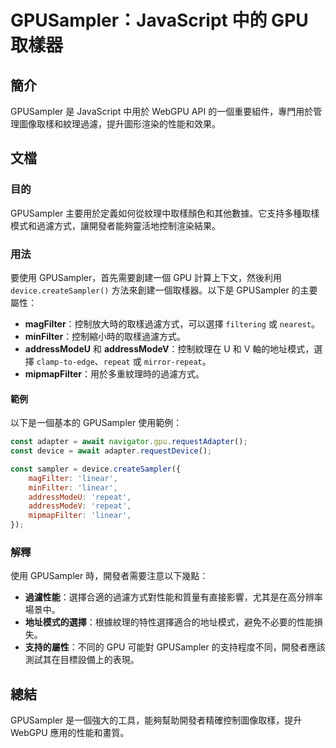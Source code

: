 <!--
Meta Description: # GPUSampler：JavaScript 中的 GPU 取樣器 ## 簡介 GPUSampler 是 JavaScript 中用於 WebGPU API 的一個重要組件，專門用於管理圖像取樣和紋理過濾，提升圖形渲染的性能和效果。 ## 文檔 ### 目的 GPUSampler 主要用於定義如何...
Meta Keywords: gpusampler, gpu, repeat, javascript, device
-->

# GPUSampler：JavaScript 中的 GPU 取樣器

## 簡介
GPUSampler 是 JavaScript 中用於 WebGPU API 的一個重要組件，專門用於管理圖像取樣和紋理過濾，提升圖形渲染的性能和效果。

## 文檔
### 目的
GPUSampler 主要用於定義如何從紋理中取樣顏色和其他數據。它支持多種取樣模式和過濾方式，讓開發者能夠靈活地控制渲染結果。

### 用法
要使用 GPUSampler，首先需要創建一個 GPU 計算上下文，然後利用 `device.createSampler()` 方法來創建一個取樣器。以下是 GPUSampler 的主要屬性：

- **magFilter**：控制放大時的取樣過濾方式，可以選擇 `filtering` 或 `nearest`。
- **minFilter**：控制縮小時的取樣過濾方式。
- **addressModeU** 和 **addressModeV**：控制紋理在 U 和 V 軸的地址模式，選擇 `clamp-to-edge`、`repeat` 或 `mirror-repeat`。
- **mipmapFilter**：用於多重紋理時的過濾方式。

#### 範例
以下是一個基本的 GPUSampler 使用範例：

```javascript
const adapter = await navigator.gpu.requestAdapter();
const device = await adapter.requestDevice();

const sampler = device.createSampler({
    magFilter: 'linear',
    minFilter: 'linear',
    addressModeU: 'repeat',
    addressModeV: 'repeat',
    mipmapFilter: 'linear',
});
```

### 解釋
使用 GPUSampler 時，開發者需要注意以下幾點：

- **過濾性能**：選擇合適的過濾方式對性能和質量有直接影響，尤其是在高分辨率場景中。
- **地址模式的選擇**：根據紋理的特性選擇適合的地址模式，避免不必要的性能損失。
- **支持的屬性**：不同的 GPU 可能對 GPUSampler 的支持程度不同，開發者應該測試其在目標設備上的表現。

## 總結
GPUSampler 是一個強大的工具，能夠幫助開發者精確控制圖像取樣，提升 WebGPU 應用的性能和畫質。